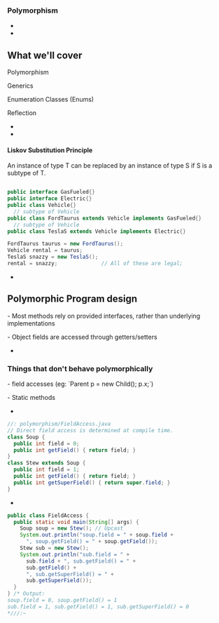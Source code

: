 ### Polymorphism
-
-


## What we'll cover
<p class="fragment fade-up">Polymorphism</p>
<p class="fragment fade-up">Generics</p>
<p class="fragment fade-up">Enumeration Classes (Enums)</p>
<p class="fragment fade-up">Reflection</p>

-
-
#### Liskov Substitution Principle

An instance of type T can be replaced by an instance of type S
if
S is a subtype of T.

```Java

public interface GasFueled{}
public interface Electric{}
public class Vehicle{}
  // subtype of Vehicle
public class FordTaurus extends Vehicle implements GasFueled{}
  // subtype of Vehicle
public class TeslaS extends Vehicle implements Electric{}

FordTaurus taurus = new FordTaurus();
Vehicle rental = taurus;
TeslaS snazzy = new TeslaS();
rental = snazzy;              // All of these are legal;
```
-
## Polymorphic Program design

<p class="fragment fade-up">- Most methods rely on provided interfaces, rather than underlying implementations</p>
<p class="fragment fade-up">- Object fields are accessed through getters/setters</>

-
### Things that don't behave polymorphically

<p class="fragment fade-up">- field accesses (eg: `Parent p = new Child(); p.x;`)</p>
<p class="fragment fade-up">- Static methods</p>

-

```Java
//: polymorphism/FieldAccess.java
// Direct field access is determined at compile time.
class Soup {
  public int field = 0;
  public int getField() { return field; }
}
class Stew extends Soup {
  public int field = 1;
  public int getField() { return field; }
  public int getSuperField() { return super.field; }
}
```

-

```Java
public class FieldAccess {
  public static void main(String[] args) {
    Soup soup = new Stew(); // Upcast
    System.out.println("soup.field = " + soup.field +
      ", soup.getField() = " + soup.getField());
    Stew sub = new Stew();
    System.out.println("sub.field = " +
      sub.field + ", sub.getField() = " +
      sub.getField() +
      ", sub.getSuperField() = " +
      sub.getSuperField());
  }
} /* Output:
soup.field = 0, soup.getField() = 1
sub.field = 1, sub.getField() = 1, sub.getSuperField() = 0
*///:~
```
